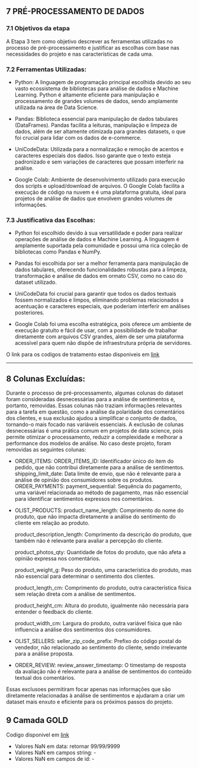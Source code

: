 
## 7 PRÉ-PROCESSAMENTO DE DADOS

### 7.1 Objetivos da etapa

A Etapa 3 tem como objetivo descrever as ferramentas utilizadas no processo de pré-processamento e justificar as escolhas com base nas necessidades do projeto e nas características de cada uma.

### 7.2 Ferramentas Utilizadas:

-	Python:
A linguagem de programação principal escolhida devido ao seu vasto ecossistema de bibliotecas para análise de dados e Machine Learning. Python é altamente eficiente para manipulação e processamento de grandes volumes de dados, sendo amplamente utilizada na área de Data Science.

-	Pandas:
Biblioteca essencial para manipulação de dados tabulares (DataFrames). Pandas facilita a leituras, manipulação e limpeza de dados, além de ser altamente otimizada para grandes datasets, o que foi crucial para lidar com os dados de e-commerce.

- UniCodeData:
Utilizada para a normalização e remoção de acentos e caracteres especiais dos dados. Isso garante que o texto esteja padronizado e sem variações de caracteres que possam interferir na análise.

-	Google Colab:
Ambiente de desenvolvimento utilizado para execução dos scripts e upload/download de arquivos. O Google Colab facilita a execução de código na nuvem e é uma plataforma gratuita, ideal para projetos de análise de dados que envolvem grandes volumes de informações.

### 7.3 Justificativa das Escolhas:

-	Python foi escolhido devido à sua versatilidade e poder para realizar operações de análise de dados e Machine Learning. A linguagem é amplamente suportada pela comunidade e possui uma rica coleção de bibliotecas como Pandas e NumPy.
  
-	Pandas foi escolhida por ser a melhor ferramenta para manipulação de dados tabulares, oferecendo funcionalidades robustas para a limpeza, transformação e análise de dados em ormato CSV, como no caso do dataset utilizado.
  
-	UniCodeData foi crucial para garantir que todos os dados textuais fossem normalizados e limpos, eliminando problemas relacionados a acentuação e caracteres especiais, que poderiam interferir em análises posteriores.
  
-	Google Colab foi uma escolha estratégica, pois oferece um ambiente de execução gratuito e fácil de usar, com a possibilidade de trabalhar diretamente com arquivos CSV grandes, além de ser uma plataforma acessível para quem não dispõe de infraestrutura própria de servidores.

O link para os codigos de tratamento estao disponiveis em [link](https://github.com/Tecnologia-em-Banco-de-Dados-PUC-Minas/eixo5_grupo2_20251/blob/main/projeto/development/tratamento_silver.ipynb)
  
  ---
 	
## 8 Colunas Excluídas:

Durante o processo de pré-processamento, algumas colunas do dataset foram consideradas desnecessárias para a análise de sentimentos e, portanto, removidas. Essas colunas não traziam informações relevantes para a tarefa em questão, como a análise da polaridade dos comentários dos clientes, e sua exclusão ajudou a simplificar o conjunto de dados, tornando-o mais focado nas variáveis essenciais.
A exclusão de colunas desnecessárias é uma prática comum em projetos de data science, pois permite otimizar o processamento, reduzir a complexidade e melhorar a performance dos modelos de análise. No caso deste projeto, foram removidas as seguintes colunas:

-	ORDER_ITEMS:
	ORDER_ITEMS_ID: Identificador único do item do pedido, que não contribui diretamente para a análise de sentimentos.
 shipping_limit_date: Data limite de envio, que não é relevante para a análise de opinião dos consumidores sobre os produtos.
	ORDER_PAYMENTS:
	payment_sequential: Sequência do pagamento, uma variável relacionada ao método de pagamento, mas não essencial para identificar sentimentos expressos nos
 comentários.

- OLIST_PRODUCTS:
	product_name_length: Comprimento do nome do produto, que não impacta diretamente a análise do sentimento do cliente em relação ao produto.

	product_description_length: Comprimento da descrição do produto, que também não é relevante para avaliar a percepção do cliente.

	product_photos_qty: Quantidade de fotos do produto, que não afeta a opinião expressa nos comentários.

	product_weight_g: Peso do produto, uma característica do produto, mas não essencial para determinar o sentimento dos clientes.

	product_length_cm: Comprimento do produto, outra característica física sem relação direta com a análise de sentimentos.

	product_height_cm: Altura do produto, igualmente não necessária para entender o feedback do cliente.

	product_width_cm: Largura do produto, outra variável física que não influencia a análise dos sentimentos dos consumidores.

- OLIST_SELLERS:
	seller_zip_code_prefix: Prefixo do código postal do vendedor, não relacionado ao sentimento do cliente, sendo irrelevante para a análise proposta.

- ORDER_REVIEW:
 review_answer_timestamp: O timestamp de resposta da avaliação não é relevante para a análise de sentimentos do conteúdo textual dos comentários.

 Essas exclusoes permitiram focar apenas nas informações que são diretamente relacionadas à análise de sentimentos e ajudaram a criar um dataset mais enxuto 
 e eficiente para os próximos passos do projeto.

## 9 Camada GOLD
Codigo disponivel em [link](https://github.com/Tecnologia-em-Banco-de-Dados-PUC-Minas/eixo5_grupo2_20251/blob/main/projeto/development/gold.ipynb)

- Valores NaN em data: retornar 99/99/9999
- Valores NaN em campos string: -
- Valores NaN em campos de id: -

